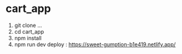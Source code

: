 # cart_app


1) git clone ...
2) cd cart_app
3) npm install
4) npm run dev
deploy : https://sweet-gumption-b1e419.netlify.app/
